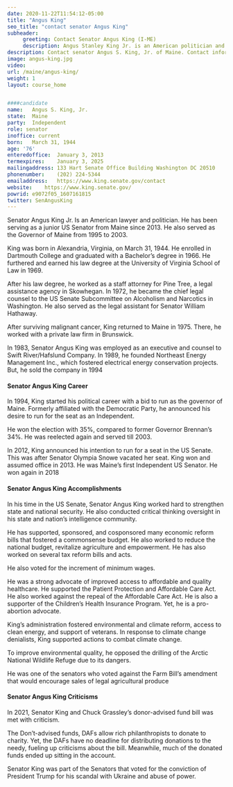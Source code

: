 ```yaml
---
date: 2020-11-22T11:54:12-05:00
title: "Angus King"
seo_title: "contact senator Angus King"
subheader:
     greeting: Contact Senator Angus King (I-ME)
     description: Angus Stanley King Jr. is an American politician and attorney serving as the junior United States Senator from Maine since 2013. A political independent since 1993, he was the 72nd Governor of Maine from 1995 to 2003.
description: Contact senator Angus S. King, Jr. of Maine. Contact information for Angus S. King, Jr. includes email address, phone number, and mailing address.
image: angus-king.jpg
video: 
url: /maine/angus-king/
weight: 1
layout: course_home


####candidate
name:	Angus S. King, Jr.
state:	Maine
party:	Independent
role: senator
inoffice: current
born:	March 31, 1944 
age: '76'
enteredoffice:	January 3, 2013
termexpires:	January 3, 2025
mailingaddress:	133 Hart Senate Office Building Washington DC 20510
phonenumber:	(202) 224-5344
emailaddress:	https://www.king.senate.gov/contact
website:	https://www.king.senate.gov/
powrid: e9072f05_1607161815
twitter: SenAngusKing
---
```


Senator Angus King Jr. Is an American lawyer and politician. He has been serving as a junior US Senator from Maine since 2013. He also served as the Governor of Maine from 1995 to 2003.

King was born in Alexandria, Virginia, on March 31, 1944. He enrolled in Dartmouth College and graduated with a Bachelor’s degree in 1966. He furthered and earned his law degree at the University of Virginia School of Law in 1969.

After his law degree, he worked as a staff attorney for Pine Tree, a legal assistance agency in Skowhegan. In 1972, he became the chief legal counsel to the US Senate Subcommittee on Alcoholism and Narcotics in Washington. He also served as the legal assistant for Senator William Hathaway.

After surviving malignant cancer, King returned to Maine in 1975. There, he worked with a private law firm in Brunswick.

In 1983, Senator Angus King was employed as an executive and counsel to Swift River/Hafslund Company. In 1989, he founded Northeast Energy Management Inc., which fostered electrical energy conservation projects. But, he sold the company in 1994

#### Senator Angus King Career

In 1994, King started his political career with a bid to run as the governor of Maine. Formerly affiliated with the Democratic Party, he announced his desire to run for the seat as an Independent.

He won the election with 35%, compared to former Governor Brennan’s 34%. He was reelected again and served till 2003.

In 2012, King announced his intention to run for a seat in the US Senate. This was after Senator Olympia Snowe vacated her seat. King won and assumed office in 2013. He was Maine’s first Independent US Senator. He won again in 2018

#### Senator Angus King Accomplishments

In his time in the US Senate, Senator Angus King worked hard to strengthen state and national security. He also conducted critical thinking oversight in his state and nation’s intelligence community.

He has supported, sponsored, and cosponsored many economic reform bills that fostered a commonsense budget. He also worked to reduce the national budget, revitalize agriculture and empowerment. He has also worked on several tax reform bills and acts.

He also voted for the increment of minimum wages.

He was a strong advocate of improved access to affordable and quality healthcare. He supported the Patient Protection and Affordable Care Act. He also worked against the repeal of the Affordable Care Act. He is also a supporter of the Children’s Health Insurance Program. Yet, he is a pro-abortion advocate.

King’s administration fostered environmental and climate reform, access to clean energy, and support of veterans. In response to climate change denialists, King supported actions to combat climate change.

To improve environmental quality, he opposed the drilling of the Arctic National Wildlife Refuge due to its dangers.

He was one of the senators who voted against the Farm Bill’s amendment that would encourage sales of legal agricultural produce

#### Senator Angus King Criticisms

In 2021, Senator King and Chuck Grassley’s donor-advised fund bill was met with criticism.

The Don’t-advised funds, DAFs allow rich philanthropists to donate to charity. Yet, the DAFs have no deadline for distributing donations to the needy, fueling up criticisms about the bill. Meanwhile, much of the donated funds ended up sitting in the account.

Senator King was part of the Senators that voted for the conviction of President Trump for his scandal with Ukraine and abuse of power.